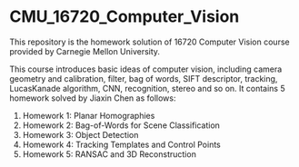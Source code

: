 # CMU_16720_Computer_Vision
This repository is the homework solution of 16720 Computer Vision course provided by Carnegie Mellon University.

This course introduces basic ideas of computer vision, including camera geometry and calibration, filter, bag of words, SIFT descriptor, tracking, LucasKanade algorithm, CNN, recognition, stereo and so on.
It contains 5 homework solved by Jiaxin Chen as follows:
1. Homework 1: Planar Homographies
2. Homework 2: Bag-of-Words for Scene Classification
3. Homework 3: Object Detection
4. Homework 4: Tracking Templates and Control Points
5. Homework 5: RANSAC and 3D Reconstruction

